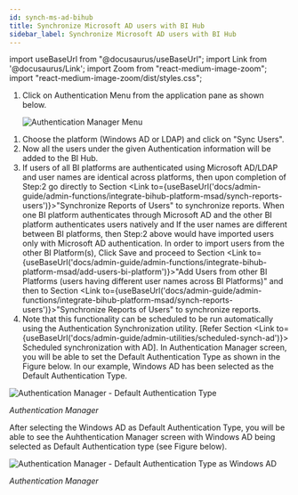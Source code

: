 ```yaml
---
id: synch-ms-ad-bihub
title: Synchronize Microsoft AD users with BI Hub
sidebar_label: Synchronize Microsoft AD users with BI Hub
---
```


import useBaseUrl from "@docusaurus/useBaseUrl";
import Link from '@docusaurus/Link';
import Zoom from "react-medium-image-zoom";
import "react-medium-image-zoom/dist/styles.css";

1. Click on Authentication Menu from the application pane as shown below.

    <div class="center">
    <Zoom>
      <img alt="Authentication Manager Menu" src={useBaseUrl('doc-images/admin-guide/admin-functions/integrate-bihub/authentication-manager-menu.jpg')}/>
    </Zoom>
  </div>

1. Choose the platform (Windows AD or LDAP) and click on "Sync Users".
1. Now all the users under the given Authentication information will be added to the BI Hub.
1. If users of all BI platforms are authenticated using Microsoft AD/LDAP and user names are identical across platforms, then upon
completion of Step:2 go directly to Section <Link to={useBaseUrl('docs/admin-guide/admin-functions/integrate-bihub-platform-msad/synch-reports-users')}>"Synchronize Reports of Users"</Link> to synchronize reports. When one BI platform authenticates through Microsoft AD and the other BI platform authenticates users natively and If the user names are different between BI platforms, then
Step:2 above would have imported users only with Microsoft AD authentication. In order to import users from the other BI Platform(s), Click Save and proceed to Section <Link to={useBaseUrl('docs/admin-guide/admin-functions/integrate-bihub-platform-msad/add-users-bi-platform')}>"Add Users from other BI Platforms (users having different user names across BI Platforms)"</Link> and then to Section <Link to={useBaseUrl('docs/admin-guide/admin-functions/integrate-bihub-platform-msad/synch-reports-users')}>"Synchronize Reports of Users"</Link> to synchronize reports.
1. Note that this functionality can be scheduled to be run automatically using the Authentication Synchronization utility. [Refer Section <Link to={useBaseUrl('docs/admin-guide/admin-utilities/scheduled-synch-ad')}> Scheduled synchronization with AD</Link>].
In Authentication Manager screen, you will be able to set the Default Authentication Type as shown in the Figure below. In our example, Windows AD has been selected as the Default Authentication Type.

  <div class="center">
    <Zoom>
      <img alt="Authentication Manager - Default Authentication Type" src={useBaseUrl('doc-images/admin-guide/admin-functions/integrate-bihub/amg1.jpg')}/>
    </Zoom>
  </div>

  *Authentication Manager*

After selecting the Windows AD as Default Authentication Type, you will be able to see the Auhthentication Manager screen with Windows AD being selected as Default Authentication type (see Figure below).

  <div class="center">
    <Zoom>
      <img alt="Authentication Manager - Default Authentication Type as Windows AD" src={useBaseUrl('doc-images/admin-guide/admin-functions/integrate-bihub/amg2.jpg')}/>
    </Zoom>
  </div>

  *Authentication Manager*

